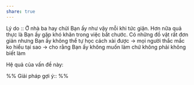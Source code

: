 ```yaml
---
share: true
---
```

Lý do :: Ở nhà ba hay chửi Bạn ấy như vậy mỗi khi tức giận. Hơn nữa quả thực là Bạn ấy gặp khó khăn trong việc bắt chước. Có những đồ vật rất đơn giản nhưng Bạn ấy không thể tự học cách xài được → mọi người thắc mắc ko hiểu tại sao → cho rằng Bạn ấy không muốn làm chứ không phải không biết làm

Hệ quả của vấn đề này:


%%
Giải pháp gợi ý:: 
%%

